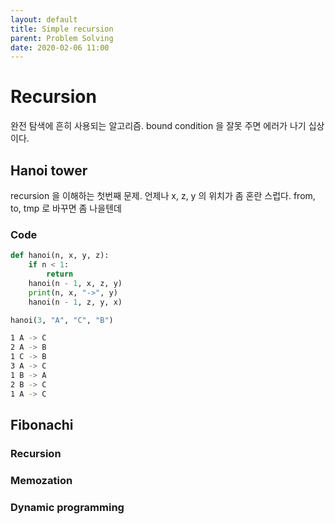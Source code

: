 ```yaml
---
layout: default
title: Simple recursion
parent: Problem Solving
date: 2020-02-06 11:00
---
```



# Recursion

완전 탐색에 흔히 사용되는 알고리즘. bound condition 을 잘못 주면 에러가 나기 십상이다.

## Hanoi tower

recursion 을 이해하는 첫번째 문제. 언제나 x, z, y 의 위치가 좀 혼란 스럽다. from, to, tmp 로 바꾸면 좀 나을텐데

### Code

```python
def hanoi(n, x, y, z):
    if n < 1:
        return
    hanoi(n - 1, x, z, y)
    print(n, x, "->", y)
    hanoi(n - 1, z, y, x)

hanoi(3, "A", "C", "B")
```

```bash
1 A -> C
2 A -> B
1 C -> B
3 A -> C
1 B -> A
2 B -> C
1 A -> C
```

## Fibonachi
### Recursion
### Memozation
### Dynamic programming